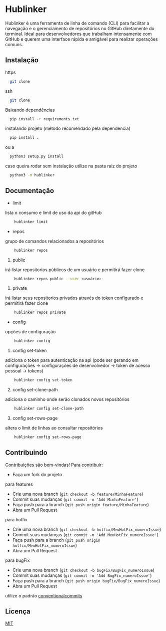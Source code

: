 # Hublinker

Hublinker é uma ferramenta de linha de comando (CLI) para facilitar a navegação e o gerenciamento de repositórios no GitHub diretamente do terminal. Ideal para desenvolvedores que trabalham intensamente com GitHub e querem uma interface rápida e amigável para realizar operações comuns.


## Instalação
https
```bash
  git clone 
```

ssh

```bash
  git clone 
```
    
Baixando dependências
```bash
  pip install -r requirements.txt 
```

instalando projeto
(método recomendado pela dependencia)
```bash
  pip install .
```
ou a
```bash
  python3 setup.py install
```

caso queira rodar sem instalação utilize na pasta raiz do projeto
```bash
  python3 -m hublinker
```
## Documentação

- limit

lista o consumo e limit de uso da api do gitHub

```bash
    hublinker limit
```
- repos

grupo de comandos relacionados a repositórios

```bash
    hublinker repos
```

1) public

irá listar repositorios públicos de um usuário e permitirá fazer clone

```bash
    hublinker repos public --user <usuário>
```

1) private

irá listar seus repositorios privados através do token configurado e permitirá fazer clone

```bash
    hublinker repos private
```

- config

opções de configuração

```bash
    hublinker config
```

1) config set-token

adiciona o token para autenticação na api
(pode ser gerando em configurações -> configurações de desenvolvedor -> token de acesso pessoal -> tokens)

```bash
    hublinker config set-token
```

2) config set-clone-path

adiciona o caminho onde serão clonados novos repositórios

```bash
    hublinker config set-clone-path
```

3) config set-rows-page

altera o limit de linhas ao consultar repositórios

```bash
    hublinker config set-rows-page
```
## Contribuindo

Contribuições são bem-vindas! Para contribuir:
- Faça um fork do projeto

para features
- Crie uma nova branch (`git checkout -b feature/MinhaFeature`)
- Commit suas mudanças (`git commit -m 'Add MinhaFeature'`)
- Faça push para a branch (`git push origin feature/MinhaFeature`)
- Abra um Pull Request

para hotfix
- Crie uma nova branch (`git checkout -b hotfix/MeuHotFix_numeroIssue`)
- Commit suas mudanças (`git commit -m 'Add MeuHotFix_numeroIssue'`)
- Faça push para a branch (`git push origin hotfix/MeuHotFix_numeroIssue`)
- Abra um Pull Request

para bugFix
- Crie uma nova branch (`git checkout -b bugFix/BugFix_numeroIssue`)
- Commit suas mudanças (`git commit -m 'Add BugFix_numeroIssue'`)
- Faça push para a branch (`git push origin bugFix/BugFix_numeroIssue`)
- Abra um Pull Request

utilize o padrão
[conventionalcommits](https://www.conventionalcommits.org/)


## Licença

[MIT](https://choosealicense.com/licenses/mit/)


